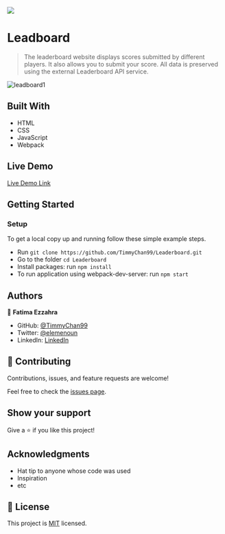 ![](https://img.shields.io/badge/Microverse-blueviolet)

# Leadboard

> The leaderboard website displays scores submitted by different players. It also allows you to submit your score. All data is preserved using the external Leaderboard API service.

![leadboard1](https://user-images.githubusercontent.com/92228303/150802985-4649b827-412c-4e18-ab3d-727d396f15ea.png)


## Built With

- HTML
- CSS
- JavaScript
- Webpack

## Live Demo

[Live Demo Link](https://timmychan99.github.io/Leaderboard/)


## Getting Started

### Setup
To get a local copy up and running follow these simple example steps.

- Run `git clone https://github.com/TimmyChan99/Leaderboard.git`
- Go to the folder `cd Leaderboard`
- Install packages: run `npm install`
- To run application using webpack-dev-server: run `npm start`

## Authors

👤 **Fatima Ezzahra**

- GitHub: [@TimmyChan99](https://github.com/TimmyChan99)
- Twitter: [@elemenoun](https://twitter.com/elemenoun)
- LinkedIn: [LinkedIn](https://www.linkedin.com/in/fatima-ezzahra-elemenoun-020841225/)

## 🤝 Contributing

Contributions, issues, and feature requests are welcome!

Feel free to check the [issues page](../../issues/).

## Show your support

Give a ⭐️ if you like this project!

## Acknowledgments

- Hat tip to anyone whose code was used
- Inspiration
- etc

## 📝 License

This project is [MIT](./MIT.md) licensed.
